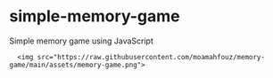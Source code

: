 # simple-memory-game

Simple memory game using JavaScript 



<p align="center">
  
      <img src="https://raw.githubusercontent.com/moamahfouz/memory-game/main/assets/memory-game.png">

</p>

